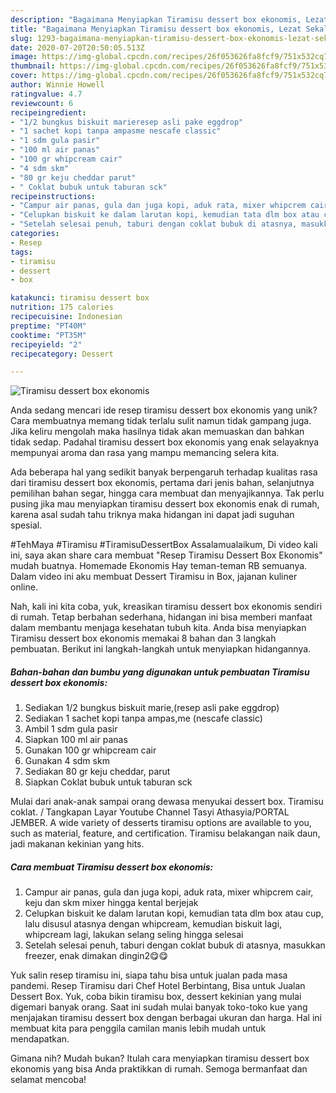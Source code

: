 ```yaml
---
description: "Bagaimana Menyiapkan Tiramisu dessert box ekonomis, Lezat Sekali"
title: "Bagaimana Menyiapkan Tiramisu dessert box ekonomis, Lezat Sekali"
slug: 1293-bagaimana-menyiapkan-tiramisu-dessert-box-ekonomis-lezat-sekali
date: 2020-07-20T20:50:05.513Z
image: https://img-global.cpcdn.com/recipes/26f053626fa8fcf9/751x532cq70/tiramisu-dessert-box-ekonomis-foto-resep-utama.jpg
thumbnail: https://img-global.cpcdn.com/recipes/26f053626fa8fcf9/751x532cq70/tiramisu-dessert-box-ekonomis-foto-resep-utama.jpg
cover: https://img-global.cpcdn.com/recipes/26f053626fa8fcf9/751x532cq70/tiramisu-dessert-box-ekonomis-foto-resep-utama.jpg
author: Winnie Howell
ratingvalue: 4.7
reviewcount: 6
recipeingredient:
- "1/2 bungkus biskuit marieresep asli pake eggdrop"
- "1 sachet kopi tanpa ampasme nescafe classic"
- "1 sdm gula pasir"
- "100 ml air panas"
- "100 gr whipcream cair"
- "4 sdm skm"
- "80 gr keju cheddar parut"
- " Coklat bubuk untuk taburan sck"
recipeinstructions:
- "Campur air panas, gula dan juga kopi, aduk rata, mixer whipcrem cair, keju dan skm mixer hingga kental berjejak"
- "Celupkan biskuit ke dalam larutan kopi, kemudian tata dlm box atau cup, lalu disusul atasnya dengan whipcream, kemudian biskuit lagi, whipcream lagi, lakukan selang seling hingga selesai"
- "Setelah selesai penuh, taburi dengan coklat bubuk di atasnya, masukkan freezer, enak dimakan dingin2😋😋"
categories:
- Resep
tags:
- tiramisu
- dessert
- box

katakunci: tiramisu dessert box 
nutrition: 175 calories
recipecuisine: Indonesian
preptime: "PT40M"
cooktime: "PT35M"
recipeyield: "2"
recipecategory: Dessert

---
```



![Tiramisu dessert box ekonomis](https://img-global.cpcdn.com/recipes/26f053626fa8fcf9/751x532cq70/tiramisu-dessert-box-ekonomis-foto-resep-utama.jpg)

Anda sedang mencari ide resep tiramisu dessert box ekonomis yang unik? Cara membuatnya memang tidak terlalu sulit namun tidak gampang juga. Jika keliru mengolah maka hasilnya tidak akan memuaskan dan bahkan tidak sedap. Padahal tiramisu dessert box ekonomis yang enak selayaknya mempunyai aroma dan rasa yang mampu memancing selera kita.

Ada beberapa hal yang sedikit banyak berpengaruh terhadap kualitas rasa dari tiramisu dessert box ekonomis, pertama dari jenis bahan, selanjutnya pemilihan bahan segar, hingga cara membuat dan menyajikannya. Tak perlu pusing jika mau menyiapkan tiramisu dessert box ekonomis enak di rumah, karena asal sudah tahu triknya maka hidangan ini dapat jadi suguhan spesial.

#TehMaya #Tiramisu #TiramisuDessertBox Assalamualaikum, Di video kali ini, saya akan share cara membuat &#34;Resep Tiramisu Dessert Box Ekonomis&#34; mudah buatnya. Homemade Ekonomis Hay teman-teman RB semuanya. Dalam video ini aku membuat Dessert Tiramisu in Box, jajanan kuliner online.


Nah, kali ini kita coba, yuk, kreasikan tiramisu dessert box ekonomis sendiri di rumah. Tetap berbahan sederhana, hidangan ini bisa memberi manfaat dalam membantu menjaga kesehatan tubuh kita. Anda bisa menyiapkan Tiramisu dessert box ekonomis memakai 8 bahan dan 3 langkah pembuatan. Berikut ini langkah-langkah untuk menyiapkan hidangannya.

<!--inarticleads1-->

##### Bahan-bahan dan bumbu yang digunakan untuk pembuatan Tiramisu dessert box ekonomis:

1. Sediakan 1/2 bungkus biskuit marie,(resep asli pake eggdrop)
1. Sediakan 1 sachet kopi tanpa ampas,me (nescafe classic)
1. Ambil 1 sdm gula pasir
1. Siapkan 100 ml air panas
1. Gunakan 100 gr whipcream cair
1. Gunakan 4 sdm skm
1. Sediakan 80 gr keju cheddar, parut
1. Siapkan  Coklat bubuk untuk taburan sck


Mulai dari anak-anak sampai orang dewasa menyukai dessert box. Tiramisu coklat. / Tangkapan Layar Youtube Channel Tasyi Athasyia/PORTAL JEMBER. A wide variety of desserts tiramisu options are available to you, such as material, feature, and certification. Tiramisu belakangan naik daun, jadi makanan kekinian yang hits. 

<!--inarticleads2-->

##### Cara membuat Tiramisu dessert box ekonomis:

1. Campur air panas, gula dan juga kopi, aduk rata, mixer whipcrem cair, keju dan skm mixer hingga kental berjejak
1. Celupkan biskuit ke dalam larutan kopi, kemudian tata dlm box atau cup, lalu disusul atasnya dengan whipcream, kemudian biskuit lagi, whipcream lagi, lakukan selang seling hingga selesai
1. Setelah selesai penuh, taburi dengan coklat bubuk di atasnya, masukkan freezer, enak dimakan dingin2😋😋


Yuk salin resep tiramisu ini, siapa tahu bisa untuk jualan pada masa pandemi. Resep Tiramisu dari Chef Hotel Berbintang, Bisa untuk Jualan Dessert Box. Yuk, coba bikin tiramisu box, dessert kekinian yang mulai digemari banyak orang. Saat ini sudah mulai banyak toko-toko kue yang menjajakan tiramisu dessert box dengan berbagai ukuran dan harga. Hal ini membuat kita para penggila camilan manis lebih mudah untuk mendapatkan. 

Gimana nih? Mudah bukan? Itulah cara menyiapkan tiramisu dessert box ekonomis yang bisa Anda praktikkan di rumah. Semoga bermanfaat dan selamat mencoba!
